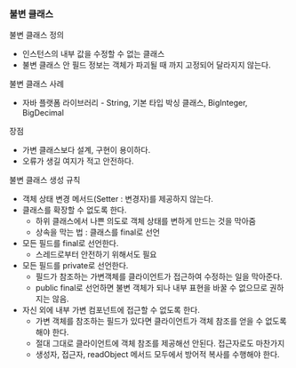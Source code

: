 ### 불변 클래스

불변 클래스 정의

- 인스턴스의 내부 값을 수정할 수 없는 클래스
- 불변 클래스 안 필드 정보는 객체가 파괴될 때 까지 고정되어 달라지지 않는다.

불변 클래스 사례

- 자바 플랫폼 라이브러리 - String, 기본 타입 박싱 클래스, BigInteger, BigDecimal

장점

- 가변 클래스보다 설계, 구현이 용이하다.
- 오류가 생길 여지가 적고 안전하다.

불변 클래스 생성 규칙

- 객체 상태 변경 메서드(Setter : 변경자)를 제공하지 않는다.
- 클래스를  확장할 수 없도록 한다.
    - 하위 클래스에서 나쁜 의도로 객체 상태를 변하게 만드는 것을 막아줌
    - 상속을 막는 법 : 클래스를 final로 선언
- 모든 필드를 final로 선언한다.
    - 스레드로부터 안전하기 위해서도 필요
- 모든 필드를 private로 선언한다.
    - 필드가 참조하는 가변객체를 클라이언트가 접근하여 수정하는 일을 막아준다.
    - public final로 선언하면 불변 객체가 되나 내부 표현을 바꿀 수 없으므로 권하지는 않음.
- 자신 외에 내부 가변 컴포넌트에 접근할 수 없도록 한다.
    - 가변 객체를 참조하는 필드가 있다면 클라이언트가 객체 참조를 얻을 수 없도록 해야 한다.
    - 절대 그대로 클라이언트에 객체 참조를 제공해선 안된다.  접근자로도 마찬가지
    - 생성자, 접근자, readObject 메서드 모두에서 방어적 복사를 수행해야 한다.
